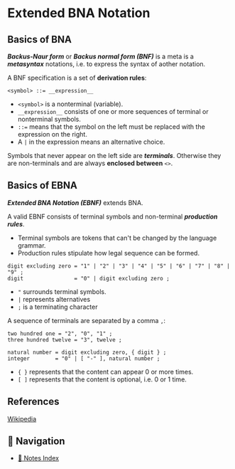 # Extended BNA Notation

## Basics of BNA

**_Backus-Naur form_** or **_Backus normal form (BNF)_** is a meta is a
**_metasyntax_** notations, i.e. to express the syntax of aother notation.

A BNF specification is a set of **derivation rules**:

```text
<symbol> ::= __expression__
```

- `<symbol>` is a nonterminal (variable).
- `__expression__` consists of one or more sequences of terminal or nonterminal
  symbols.
- `::=` means that the symbol on the left must be replaced with the expression
  on the right.
- A `|` in the expression means an alternative choice.

Symbols that never appear on the left side are **_terminals_**. Otherwise they
are non-terminals and are always **enclosed between** `<>`.

## Basics of EBNA

**_Extended BNA Notation (EBNF)_** extends BNA.

A valid EBNF consists of terminal symbols and non-terminal **_production
rules_**.

- Terminal symbols are tokens that can't be changed by the language grammar.
- Production rules stipulate how legal sequence can be formed.

```text
digit excluding zero = "1" | "2" | "3" | "4" | "5" | "6" | "7" | "8" | "9" ;
digit                = "0" | digit excluding zero ;
```

- `"` surrounds terminal symbols.
- `|` represents alternatives
- `;` is a terminating character

A sequence of terminals are separated by a comma `,`:

```text
two hundred one = "2", "0", "1" ;
three hundred twelve = "3", twelve ;
```

```text
natural number = digit excluding zero, { digit } ;
integer        = "0" | [ "-" ], natural number ;
```

- `{ }` represents that the content can appear 0 or more times.
- `[ ]` represents that the content is optional, i.e. 0 or 1 time.

## References

[Wikipedia](https://en.wikipedia.org/wiki/Extended_Backus%E2%80%93Naur_form)

## 🧭 Navigation

- [📑 Notes Index](../index.md)
